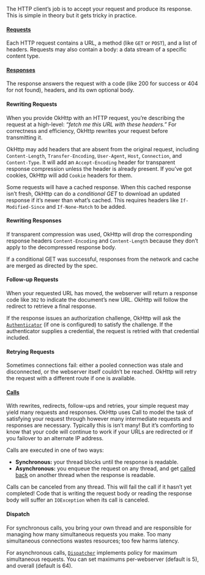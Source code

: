 The HTTP client’s job is to accept your request and produce its response. This is simple in theory but it gets tricky in practice.

#### [Requests](http://square.github.io/okhttp/javadoc/com/squareup/okhttp/Request.html)

Each HTTP request contains a URL, a method (like `GET` or `POST`), and a list of headers. Requests may also contain a body: a data stream of a specific content type.

#### [Responses](http://square.github.io/okhttp/javadoc/com/squareup/okhttp/Response.html)

The response answers the request with a code (like 200 for success or 404 for not found), headers, and its own optional body.

#### Rewriting Requests

When you provide OkHttp with an HTTP request, you’re describing the request at a high-level: _“fetch me this URL with these headers.”_ For correctness and efficiency, OkHttp rewrites your request before transmitting it.

OkHttp may add headers that are absent from the original request, including `Content-Length`, `Transfer-Encoding`, `User-Agent`, `Host`, `Connection`, and `Content-Type`. It will add an `Accept-Encoding` header for transparent response compression unless the header is already present. If you’ve got cookies, OkHttp will add `Cookie` headers for them.

Some requests will have a cached response. When this cached response isn’t fresh, OkHttp can do a _conditional GET_ to download an updated response if it’s newer than what’s cached. This requires headers like `If-Modified-Since` and `If-None-Match` to be added.

#### Rewriting Responses

If transparent compression was used, OkHttp will drop the corresponding response headers `Content-Encoding` and `Content-Length` because they don’t apply to the decompressed response body.

If a conditional GET was successful, responses from the network and cache are merged as directed by the spec.

#### Follow-up Requests

When your requested URL has moved, the webserver will return a response code like `302` to indicate the document’s new URL. OkHttp will follow the redirect to retrieve a final response.

If the response issues an authorization challenge, OkHttp will ask the [`Authenticator`](http://square.github.io/okhttp/javadoc/com/squareup/okhttp/Authenticator.html) (if one is configured) to satisfy the challenge. If the authenticator supplies a credential, the request is retried with that credential included.

#### Retrying Requests

Sometimes connections fail: either a pooled connection was stale and disconnected, or the webserver itself couldn’t be reached. OkHttp will retry the request with a different route if one is available.

#### [Calls](http://square.github.io/okhttp/javadoc/com/squareup/okhttp/Call.html)

With rewrites, redirects, follow-ups and retries, your simple request may yield many requests and responses. OkHttp uses Call to model the task of satisfying your request through however many intermediate requests and responses are necessary. Typically this is isn’t many! But it’s comforting to know that your code will continue to work if your URLs are redirected or if you failover to an alternate IP address.

Calls are executed in one of two ways:

 * **Synchronous:** your thread blocks until the response is readable.
 * **Asynchronous:** you enqueue the request on any thread, and get [called back](http://square.github.io/okhttp/javadoc/com/squareup/okhttp/Callback.html) on another thread when the response is readable.

Calls can be canceled from any thread. This will fail the call if it hasn’t yet completed! Code that is writing the request body or reading the response body will suffer an `IOException` when its call is canceled.

#### Dispatch

For synchronous calls, you bring your own thread and are responsible for managing how many simultaneous requests you make. Too many simultaneous connections wastes resources; too few harms latency.

For asynchronous calls, [`Dispatcher`](http://square.github.io/okhttp/javadoc/com/squareup/okhttp/Dispatcher.html) implements policy for maximum simultaneous requests. You can set maximums per-webserver (default is 5), and overall (default is 64).